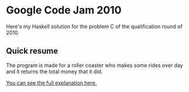 # Google Code Jam 2010

Here's my Haskell solution for the problem C of the qualification round of 2010.

## Quick resume

The program is made for a roller coaster who makes some rides over day and it returns the total money that it did.

[You can see the full explanation here.](https://code.google.com/codejam/contest/433101/dashboard#s=p2) 